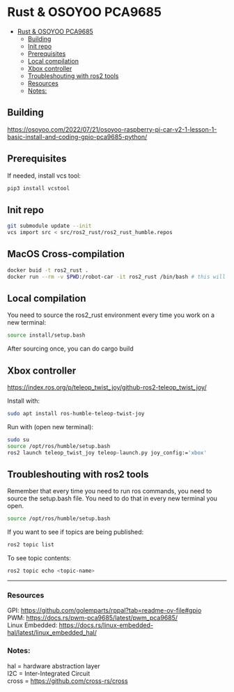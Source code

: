 # Rust & OSOYOO PCA9685 

<!--toc:start-->
- [Rust & OSOYOO PCA9685](#rust-osoyoo-pca9685)
    - [Building](#building)
    - [Init repo](#init-repo)
    - [Prerequisites](#prerequisites)
    - [Local compilation](#local-compilation)
    - [Xbox controller](#xbox-controller)
    - [Troubleshouting with ros2 tools](#troubleshouting-with-ros2-tools)
    - [Resources](#resources)
    - [Notes:](#notes)
<!--toc:end-->

## Building
https://osoyoo.com/2022/07/21/osoyoo-raspberry-pi-car-v2-1-lesson-1-basic-install-and-coding-gpio-pca9685-python/

## Prerequisites
If needed, install vcs tool:

```bash
pip3 install vcstool
```

## Init repo

```bash
git submodule update --init
vcs import src < src/ros2_rust/ros2_rust_humble.repos
```

## MacOS Cross-compilation
```bash
docker buid -t ros2_rust .
docker run --rm -v $PWD:/robot-car -it ros2_rust /bin/bash # this will open a shell in the container and mount the current directory
```

## Local compilation
You need to source the ros2_rust environment every time you work on a new terminal:

```bash
source install/setup.bash
```
After sourcing once, you can do cargo build

## Xbox controller

https://index.ros.org/p/teleop_twist_joy/github-ros2-teleop_twist_joy/

Install with:

```bash
sudo apt install ros-humble-teleop-twist-joy 
```

Run with (open new terminal):

```bash
sudo su
source /opt/ros/humble/setup.bash
ros2 launch teleop_twist_joy teleop-launch.py joy_config:='xbox'
```
## Troubleshouting with ros2 tools

Remember that every time you need to run ros commands, you need to source the setup.bash file. You need to do that in every new terminal you open.
```bash
source /opt/ros/humble/setup.bash
```

If you want to see if topics are being published:

```bash
ros2 topic list
```

To see topic contents:

```bash
ros2 topic echo <topic-name>
```
---

### Resources
GPI: https://github.com/golemparts/rppal?tab=readme-ov-file#gpio    
PWM: https://docs.rs/pwm-pca9685/latest/pwm_pca9685/       
Linux Embedded: https://docs.rs/linux-embedded-hal/latest/linux_embedded_hal/   

### Notes:
hal = hardware abstraction layer   
I2C = Inter-Integrated Circuit    
cross = https://github.com/cross-rs/cross
